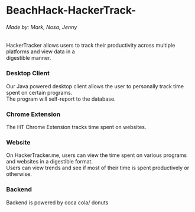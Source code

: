 # BeachHack-HackerTrack-
###### Made by: Mark, Nosa, Jenny

HackerTracker allows users to track their productivity across multiple platforms and view data in a  
digestible manner.

### Desktop Client
Our Java powered desktop client allows the user to personally track time spent on certain programs.  
The program will self-report to the database.

### Chrome Extension
The HT Chrome Extension tracks time spent on websites.  

### Website
On HackerTracker.me, users can view the time spent on various programs and websites in a digestible format.  
Users can view trends and see if most of their time is spent productively or otherwise.

### Backend
Backend is powered by coca cola/ donuts  
